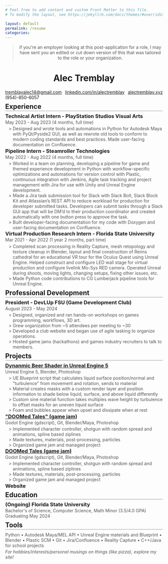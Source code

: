 ```yaml
---
# Feel free to add content and custom Front Matter to this file.
# To modify the layout, see https://jekyllrb.com/docs/themes/#overriding-theme-defaults

layout: default
permalink: /resume
categories:
---
```


<style>

@import url('https://fonts.googleapis.com/css2?family=Atkinson+Hyperlegible&display=swap');

 .w {
    font-family: 'Atkinson Hyperlegible';
    max-width: 100%;
    margin-bottom: 0;
    padding: 1rem 2rem;
 }
 h1, blockquote {
   text-align: center;
 }
  h2 {
   border-bottom: 2px ridge;
   width: 100%;
   display: block;
   margin: 0.5rem 0;
 }
h3 {
  margin: 0.1rem 0;
  line-height: 1rem;
}
p, ul {
  margin: 0.2rem 0;
  color: #545454;
}
 ul {
   list-style: "> ";
   padding-left: 1.5rem;
 }
.myLinks { /* thanks old bad portfolio page! */
  margin: 0.2rem 0;
  color: #545454;
  text-align: justify;
  color: black;
}
.myLinks:after { /* Justify last line */
    content: '';
    display: inline-block;
    width: 100%;
}
</style>

> if you're an employer looking at this post-application for a role, I may have sent you an edited or cut down version of this that was tailored to the role or your organization.

# Alec Tremblay

<div class="myLinks">
<a href="mailto:tremblayalec14@gmail.com">tremblayalec14@gmail.com</a>
<a href="https://www.linkedin.com/in/alectremblay/">linkedin.com/in/alectremblay</a>
<a href="https://alectremblay.xyz/">alectremblay.xyz</a>
<a>(954)-850-6057</a>
</div>

## Experience 
### Technical Artist Intern - PlayStation Studios Visual Arts
May 2023 - Aug 2023 (4 months, full time)  
- Designed and wrote tools and automations in Python for Autodesk Maya with PyQt/Pyside2 GUI, as well as rewrote old tools to conform to modern coding standards and best practices. Made user-facing documentation on Confluence.

### Pipeline Intern - Steamroller Technologies  
May 2022 - Aug 2022 (4 months, full time) 
- Worked in a team on planning, developing a pipeline for game and themed experience development in Python with workflow-specific optimizations and automations for version control with Plastic, continuous integration with Jenkins, Agile task tracking and project management with Jira for use with Unity and Unreal Engine development.
- Made a Jira task submission tool for Slack with Slack Bolt, Slack Block Kit and Atlassian’s REST API to reduce workload for production for developer submitted tasks. Developers can submit tasks through a Slack GUI app that will be DM’d to their production coordinator and created automatically with one button press to approve the task.
- Built developer-facing documentation for my code with Doxygen and user-facing documentation on Confluence.

### Virtual Production Research Intern - Florida State University  
Mar 2021 - Apr 2022 (1 year 2 months, part time)  
- Completed scan processing in Reality Capture, mesh retopology and texture cleanup in Blender, layout and final construction of Reims cathedral for an educational VR tour for the Oculus Quest using Unreal Engine.
Helped construct and configure LED wall stage for virtual production and configure livelink Mo-Sys RED camera. Operated Unreal during shoots, moving lights, changing setups, fixing other issues, etc.
- Made Python code contributions to CG Lumberjack pipeline tools for Unreal Engine.

## Professional Development
### President - DevLUp FSU (Game Development Club)
August 2023 - May 2024  
- Designed, organized and ran hands-on workshops on games programming, workflows, 3D art.
- Grew organization from ~5 attendees per meeting to ~30
- Developed a club website and began use of agile tasking to organize operations.
- Hosted game jams (hackathons) and games industry recruiters to talk to members. 

## Projects
### [Dynanmic Beer Shader in Unreal Engine 5](https://alectremblay.xyz/landshark)
Unreal Engine 5, Blender, Photoshop
- UE Blueprint script that calculates liquid surface position/normal and "turbulence" from movement and rotation, sends to material
- Material creates masks with a custom render layer and position information to shade below liquid, surface, and above liquid differently
- Custom sine material function takes multiples wave height by turbulence to offset masks for an uneven liquid surface
- Foam and bubbles appear when upset and dissipate when at rest  

### ["DOOMed Tales" (game jam)](https://alectrem.itch.io/doomed-tales)
Godot Engine (gdscript), Git, Blender/Maya, Photoshop  
- Implemented character controller, shotgun with random spread and animations, spline based ziplines
- Made textures, materials, post-processing, particles
- Organized game jam and managed project

### [DOOMed Tales (game jam)](https://alectrem.itch.io/doomed-tales)
Godot Engine (gdscript), Git, Blender/Maya, Photoshop  
- Implemented character controller, shotgun with random spread and animations, spline based ziplines
- Made textures, materials, post-processing, particles
- Organized game jam and managed project

### Website

## Education 
### (Ongoing) Florida State University  
Bachelor's of Science, Computer Science, Math Minor (3.5/4.0 GPA)  
Graduating May 2024

## Tools 
Python  •  Autodesk Maya/MEL API • Unreal Engine materials and Blueprint • Blender • Plastic SCM  • Git • Jira/Confluence • Reality Capture • C++/Java for school projects  

*For hobbies/interests/personal musings on things (like pizza), explore my site!*
